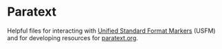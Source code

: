 # Paratext

Helpful files for interacting with [Unified Standard Format Markers](https://ubsicap.github.io/usfm/index.html) (USFM) and for developing resources for [paratext.org](https://paratext.org/).
